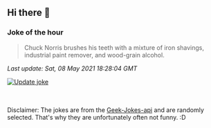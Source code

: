## Hi there 👋

### Joke of the hour
<!-- joke -->
>Chuck Norris brushes his teeth with a mixture of iron shavings, industrial paint remover, and wood-grain alcohol.
<!-- /joke -->

*Last update: Sat, 08 May 2021 18:28:04 GMT*

[![Update joke](https://github.com/nclskfm/nclskfm/actions/workflows/joke.yml/badge.svg)](https://github.com/nclskfm/nclskfm/actions/workflows/joke.yml)

<br><br>
Disclaimer: The jokes are from the [Geek-Jokes-api](https://github.com/sameerkumar18/geek-joke-api) and are randomly selected. That's why they are unfortunately often not funny. :D

